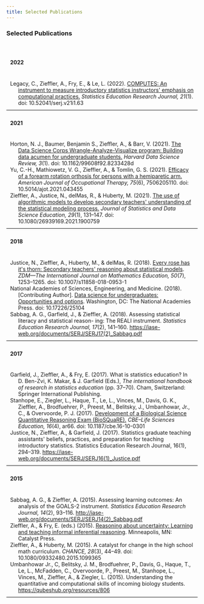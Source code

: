 ```yaml
---
title: Selected Publications
---
```



### Selected Publications


<!-- 2022 Publications -->

<br />


<div class="row h-100" style="border-bottom:1px solid black; margin-top:15px;">
  <div class="col-xs-12 col-md-2" style="margin-top:0px; padding: 10px;">
    <h4 style="margin-top:0px;">2022</h4>
  </div>
  
  <div class="col-xs-12 col-md-10" style="margin-top:0px; padding: 10px;">
    
  <div class="hanging-indent">Legacy, C., Zieffler, A., Fry, E., &amp; Le, L. (2022). <a href="https://doi.org/10.52041/serj.v21i1.63">COMPUTES: An instrument to measure introductory statistics instructors' emphasis on computational practices.</a> <i>Statistics Education Research Journal, 21</i>(1). doi: 10.52041/serj.v21i1.63</div>  
  
  </div>
</div>


<!-- 2021 Publications -->

<div class="row h-100" style="border-bottom:1px solid black; margin-top:15px;">
  <div class="col-xs-12 col-md-2" style="margin-top:0px; padding: 10px;">
    <h4 style="margin-top:0px;">2021</h4>
  </div>
  
  <div class="col-xs-12 col-md-10" style="margin-top:0px; padding: 10px;">
    
  <div class="hanging-indent">Horton, N. J., Baumer, Benjamin S., Zieffler, A., &amp; Barr, V. (2021). <a href="https://doi.org/10.1162/99608f92.8233428d">The Data Science Corps Wrangle-Analyze-Visualize program: Building data acumen for undergraduate students.</a> <i>Harvard Data Science Review, 3</i>(1). doi: 10.1162/99608f92.8233428d</div>  
  
  <div class="hanging-indent">Yu, C.-H., Mathiowetz, V. G., Zieffler, A., &amp; Tomlin, G. S. (2021). <a href="https://doi.org/10.5014/ajot.2021.043455">Efficacy of a forearm rotation orthosis for persons with a hemiparetic arm.</a> <i>American Journal of Occupational Therapy, 75</i>(6), 7506205110. doi: 10.5014/ajot.2021.043455</div>

<div class="hanging-indent">Zieffler, A., Justice, N., delMas, R., &amp; Huberty, M. (2021). <a href="https://doi.org/10.1080/26939169.2021.1900759">The use of algorithmic models to develop secondary teachers' understanding of the statistical modeling process.</a> <i>Journal of Statistics and Data Science Education, 29</i>(1), 131&ndash;147. doi: 10.1080/26939169.2021.1900759</div>
  
  </div>
</div>




<!-- 2018 Publications -->

<div class="row h-100" style="border-bottom:1px solid black; margin-top:15px;">
  <div class="col-xs-12 col-md-2" style="margin-top:0px; padding: 10px;">
    <h4 style="margin-top:0px;">2018</h4>
  </div>
  
  <div class="col-xs-12 col-md-10" style="margin-top:0px; padding: 10px;">
    
  <div class="hanging-indent">Justice, N., Zieffler, A., Huberty, M., &amp; delMas, R. (2018). <a href="https://rdcu.be/UdF1">Every rose has it&#39;s thorn: Secondary teachers&#39; reasoning about statistical models</a>. <i>ZDM&mdash;The International Journal on Mathematics Education, 50</i>(7), 1253&ndash;1265. doi: 10.1007/s11858-018-0953-1</div>
  
  <div class="hanging-indent">National Academies of Sciences, Engineering, and Medicine. (2018). [Contributing Author]. <a href="https://www.nap.edu/catalog/25104/data-science-for-undergraduates-opportunities-and-options">Data science for undergraduates: Opportunities and options</a>. Washington, DC: The National Academies Press. doi: 10.17226/25104</div>
  
  <div class="hanging-indent">Sabbag, A. G., Garfield, J., &amp; Zieffler, A. (2018). Assessing statistical literacy and statistical reason- ing: The REALI instrument. <i>Statistics Education Research Journal, 17</i>(2), 141&ndash;160. <a href="https://iase-web.org/documents/SERJ/SERJ17(2)_Sabbag.pdf">https://iase-web.org/documents/SERJ/SERJ17(2)_Sabbag.pdf</a></div>
  
  </div>
</div>

<!-- 2017 Publications -->

<div class="row h-100" style="border-bottom:1px solid black; margin-top:15px;">
  <div class="col-xs-12 col-md-2" style="margin-top:0px; padding: 10px;">
    <h4 style="margin-top:0px;">2017</h4>
  </div>
  
  <div class="col-xs-12 col-md-10" style="margin-top:0px; padding: 10px;">
  
  <div class="hanging-indent">Garfield, J., Zieffler, A., &amp; Fry, E. (2017). What is statistics education? In D. Ben-Zvi, K. Makar, & J. Garfield (Eds.), <i>The international handbook of research in statistics education</i> (pp. 37–70). Cham, Switzerland: Springer International Publishing.</div>
    
  <div class="hanging-indent">Stanhope, E., Ziegler, L., Haque, T., Le, L., Vinces, M., Davis, G. K., Zieffler, A., Brodfuehrer, P., Preest, M., Belitsky, J., Umbanhowar, Jr., C., &amp; Overvoorde, P. J. (2017). <a href="https://www.lifescied.org/doi/10.1187/cbe.16-10-0301">Development of a Biological Science Quantitative Reasoning Exam (BioSQuaRE).</a> <i>CBE–Life Sciences Education, 16</i>(4), ar66. doi: 10.1187/cbe.16-10-0301</div>
  
  <div class="hanging-indent">Justice, N., Zieffler, A., &amp; Garfield, J. (2017). Statistics graduate teaching assistants' beliefs, practices, and preparation for teaching introductory statistics. Statistics Education Research Journal, 16(1), 294&ndash;319. <a href="https://iase-web.org/documents/SERJ/SERJ16(1)_Justice.pdf">https://iase-web.org/documents/SERJ/SERJ16(1)_Justice.pdf</a></div>
  
  </div>
</div>

<!-- 2015 Publications -->

<div class="row h-100" style="border-bottom:1px solid black; margin-top:15px;">
  <div class="col-xs-12 col-md-2" style="margin-top:0px; padding: 10px;">
    <h4 style="margin-top:0px;">2015</h4>
  </div>
  
  <div class="col-xs-12 col-md-10" style="margin-top:0px; padding: 10px;">
    
  <div class="hanging-indent">Sabbag, A. G., &amp; Zieffler, A. (2015). Assessing learning outcomes: An analysis of the GOALS-2 instrument. <i>Statistics Education Research Journal, 14</i>(2), 93&ndash;116. <a href="http://iase-web.org/documents/SERJ/SERJ14(2)_Sabbag.pdf">http://iase-web.org/documents/SERJ/SERJ14(2)_Sabbag.pdf</a></div>
  
  <div class="hanging-indent">Zieffler, A., & Fry, E. (eds.) (2015). <a href="http://www.datadreaming.org/files/reasoning-about-uncertainty-2008.pdf">Reasoning about uncertainty: Learning and teaching informal inferential reasoning</a>. Minneapolis, MN: Catalyst Press.</div>
  
  <div class="hanging-indent">Zieffler, A., &amp; Huberty, M. (2015). A catalyst for change in the high school math curriculum. <i>CHANCE, 28</i>(3), 44&ndash;49. doi: 10.1080/09332480.2015.1099365</div>
   
  <div class="hanging-indent">Umbanhowar Jr., C, Belitsky, J. M., Brodfuehrer, P., Davis, G., Haque, T., Le, L., McFadden, C., Overvoorde, P., Preest, M., Stanhope, L., Vinces, M., Zieffler, A., &amp; Ziegler, L. (2015). Understanding the quantitative and computational skills of incoming biology students. <a href="https://qubeshub.org/resources/806">https://qubeshub.org/resources/806</a></div>
  
  </div>
</div>


<br /><br />